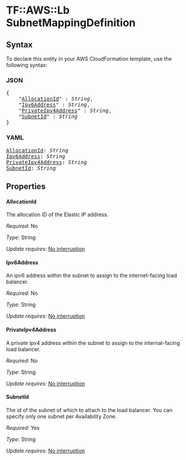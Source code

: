 # TF::AWS::Lb SubnetMappingDefinition

## Syntax

To declare this entity in your AWS CloudFormation template, use the following syntax:

### JSON

<pre>
{
    "<a href="#allocationid" title="AllocationId">AllocationId</a>" : <i>String</i>,
    "<a href="#ipv6address" title="Ipv6Address">Ipv6Address</a>" : <i>String</i>,
    "<a href="#privateipv4address" title="PrivateIpv4Address">PrivateIpv4Address</a>" : <i>String</i>,
    "<a href="#subnetid" title="SubnetId">SubnetId</a>" : <i>String</i>
}
</pre>

### YAML

<pre>
<a href="#allocationid" title="AllocationId">AllocationId</a>: <i>String</i>
<a href="#ipv6address" title="Ipv6Address">Ipv6Address</a>: <i>String</i>
<a href="#privateipv4address" title="PrivateIpv4Address">PrivateIpv4Address</a>: <i>String</i>
<a href="#subnetid" title="SubnetId">SubnetId</a>: <i>String</i>
</pre>

## Properties

#### AllocationId

The allocation ID of the Elastic IP address.

_Required_: No

_Type_: String

_Update requires_: [No interruption](https://docs.aws.amazon.com/AWSCloudFormation/latest/UserGuide/using-cfn-updating-stacks-update-behaviors.html#update-no-interrupt)

#### Ipv6Address

An ipv6 address within the subnet to assign to the internet-facing load balancer.

_Required_: No

_Type_: String

_Update requires_: [No interruption](https://docs.aws.amazon.com/AWSCloudFormation/latest/UserGuide/using-cfn-updating-stacks-update-behaviors.html#update-no-interrupt)

#### PrivateIpv4Address

A private ipv4 address within the subnet to assign to the internal-facing load balancer.

_Required_: No

_Type_: String

_Update requires_: [No interruption](https://docs.aws.amazon.com/AWSCloudFormation/latest/UserGuide/using-cfn-updating-stacks-update-behaviors.html#update-no-interrupt)

#### SubnetId

The id of the subnet of which to attach to the load balancer. You can specify only one subnet per Availability Zone.

_Required_: Yes

_Type_: String

_Update requires_: [No interruption](https://docs.aws.amazon.com/AWSCloudFormation/latest/UserGuide/using-cfn-updating-stacks-update-behaviors.html#update-no-interrupt)

